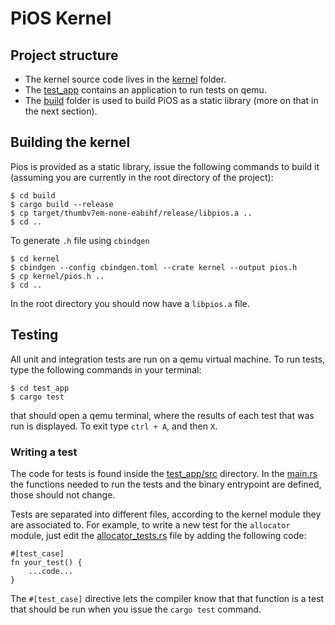 # PiOS Kernel

## Project structure

- The kernel source code lives in the [kernel](kernel) folder.
- The [test_app](test_app) contains an application to run tests on qemu.
- The [build](build) folder is used to build PiOS as a static library (more on that in the next section).

## Building the kernel

Pios is provided as a static library, issue the following commands to build it (assuming you are currently in the root directory of the project):
```
$ cd build
$ cargo build --release
$ cp target/thumbv7em-none-eabihf/release/libpios.a ..
$ cd ..
```

To generate `.h` file using `cbindgen`
```
$ cd kernel
$ cbindgen --config cbindgen.toml --crate kernel --output pios.h
$ cp kernel/pios.h ..
$ cd ..
```

In the root directory you should now have a `libpios.a` file.

## Testing

All unit and integration tests are run on a qemu virtual machine. To run tests, type the following commands in your terminal:
```
$ cd test_app
$ cargo test
```
that should open a qemu terminal, where the results of each test that was run is displayed. To exit type `ctrl + A`, and then `X`.

### Writing a test

The code for tests is found inside the [test_app/src](test_app/src) directory. In the [main.rs](test_app/src/main.rs) the functions needed to run the tests and the binary entrypoint are defined, those should not change.

Tests are separated into different files, according to the kernel module they are associated to. For example, to write a new test for the `allocator` module, just edit the [allocator_tests.rs](test_app/src/allocator_tests.rs) file by adding the following code:

```
#[test_case]
fn your_test() {
    ...code...
}
```

The `#[test_case]` directive lets the compiler know that that function is a test that should be run when you issue the `cargo test` command.